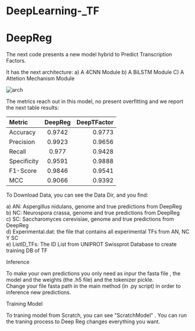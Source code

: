 # DeepLearning-_TF
# DeepReg
The next code presents a new model hybrid to Predict Transcription Factors.

It has the next architecture:
a) A 4CNN Module
b) A BiLSTM Module
C) A Attetion Mechanism Module


![arch](https://github.com/LeonardoLed/DeepLearning-_TF/assets/33387734/3257648e-890f-4a30-b607-47cd893732e3)



The metrics reach out in this model, no present overfitting and we report the next table results:

| Metric     | DeepReg      | DeepTFactor  |
| :------------ |   :---:       | --------: |
| Accuracy        | 0.9742         | 0.9773  |
| Precision        | 0.9923         | 0.9656   |
| Recall        | 0.977        | 0.9428  |
| Specificity        | 0.9591         | 0.9888   |
| F1-Score        | 0.9846         | 0.9541   |
| MCC       | 0.9066         | 0.9392 |

To Download Data, you can see the Data Dir, and you find:

a) AN: Aspergillus nidulans, genome and true predictions from DeepReg <br/>
b) NC: Neurospora crassa, genome and true predictions from DeepReg  <br/>
c) SC: Saccharomyces cerevisiae, genome and true predictions from DeepReg  <br/>
d) Experimental.dat: the file that contains all experimental TFs from AN, NC Y SC <br/>
e) ListID_TFs: The ID List from UNIPROT Swissprot Database to create training DB of TF  <br/>

Inference

To make your own predictions you only need as inpur the fasta file , the model and the weights (the .h5 file) and the tokenizer pickle.  <br/>
Change your file fasta path in the main method (in .py script) in order to inference new predictions. 

Training Model

To traning model from Scratch, you can see "ScratchModel" .
You can run the traning process to Deep Reg changes everything you want.






